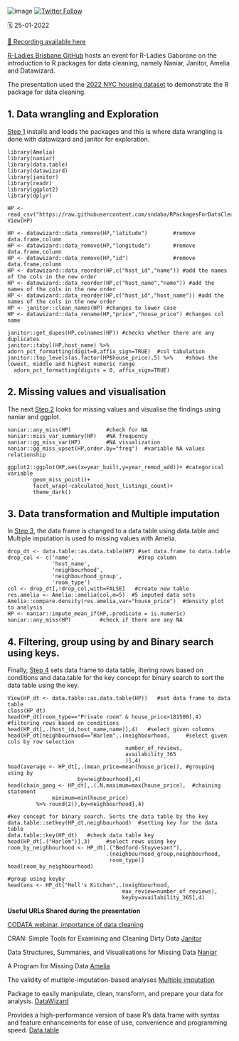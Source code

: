 ![image](https://github.com/sndaba/RPackagesForDataCleaning/assets/53818579/ff8e16cb-6e5e-411b-8afd-38fcb6882809)
[![Twitter Follow](https://img.shields.io/twitter/follow/rladiesgaborone.svg?style=social)](https://twitter.com/rladiesgaborone)

🗓 25-01-2022

 [🎥 Recording available here](https://www.youtube.com/watch?v=gZ517exPzX0&t=24s)

[R-Ladies Brisbane GitHub](https://github.com/rladies/meetup-presentations_brisbane) hosts an event for R-Ladies Gaborone on the introduction to R packages for data cleaning, namely Naniar, Janitor, Amelia and Datawizard. 

The presentation used the [2022 NYC housing dataset](https://github.com/sndaba/RPackagesForDataCleaning/blob/main/NYC_2022.csv) to demonstrate the R package for data cleaning.

## 1. Data wrangling and Exploration
[Step 1](https://github.com/sndaba/RPackagesForDataCleaning/blob/main/Step_1.R) installs and loads the packages and this is where data wrangling is done with datawizard and janitor for exploration.
```
library(Amelia)
library(naniar)
library(data.table)
library(datawizard)
library(janitor)
library(readr)
library(ggplot2)
library(dplyr)

HP <- read_csv("https://raw.githubusercontent.com/sndaba/RPackagesForDataCleaning/main/NYC_2022.csv")
View(HP)

HP <- datawizard::data_remove(HP,"latitude")        #remove data.frame,column
HP <- datawizard::data_remove(HP,"longitude")       #remove data.frame,column
HP <- datawizard::data_remove(HP,"id")              #remove data.frame,column
HP <- datawizard::data_reorder(HP,c("host_id","name")) #add the names of the cols in the new order
HP <- datawizard::data_reorder(HP,c("host_name","name")) #add the names of the cols in the new order
HP <- datawizard::data_reorder(HP,c("host_id","host_name")) #add the names of the cols in the new order
HP <- janitor::clean_names(HP) #changes to lower case
HP <- datawizard::data_rename(HP,"price","house_price") #changes col name

janitor::get_dupes(HP,colnames(HP)) #checks whether there are any duplicates
janitor::tabyl(HP,host_name) %>% adorn_pct_formatting(digit=0,affix_sign=TRUE)  #col tabulation
janitor::top_levels(as.factor(HP$house_price),5) %>%    #shows the lowest, middle and highest numeric range
  adorn_pct_formatting(digits = 0, affix_sign=TRUE)
```

## 2. Missing values and visualisation
The next [Step 2](https://github.com/sndaba/RPackagesForDataCleaning/blob/main/Step_2.R) looks for missing values and visualise the findings using naniar and ggplot.

```
naniar::any_miss(HP)           #check for NA
naniar::miss_var_summary(HP)   #NA frequency 
naniar::gg_miss_var(HP)        #NA visualization
naniar::gg_miss_upset(HP,order.by="freq")  #variable NA values relationship

ggplot2::ggplot(HP,aes(x=year_built,y=year_remod_add))+ #categorical variable
        geom_miss_point()+
        facet_wrap(~calculated_host_listings_count)+
        theme_dark()
```

## 3. Data transformation and Multiple imputation
In [Step 3](https://github.com/sndaba/RPackagesForDataCleaning/blob/main/Step_3.R), the data frame is changed to a data table using data.table and Multiple imputation is used fo missing values with Amelia.
```
drop_dt <- data.table::as.data.table(HP) #set data.frame to data.table
drop_col <- c('name',                    #drop column 
              'host_name',        
              'neighbourhood',
              'neighbourhood_group',
              'room_type')
col <- drop_dt[,!drop_col,with=FALSE]   #create new table
res.amelia <- Amelia::amelia(col,m=5)  #5 imputed data sets 
Amelia::compare.density(res.amelia,var="house_price")  #density plot to analysis
HP <- naniar::impute_mean_if(HP,.predicate = is.numeric)
naniar::any_miss(HP)         #check if there are any NA
```

## 4. Filtering, group using by and Binary search using keys.
Finally, [Step 4](https://github.com/sndaba/RPackagesForDataCleaning/blob/main/Step_4.R) sets data frame to data table, iltering rows based on conditions and data.table for the key concept for binary search to sort the data table using the key.
```
View(HP_dt <- data.table::as.data.table(HP))   #set data frame to data table
class(HP_dt)
head(HP_dt[room_type=="Private room" & house_price>181500],4) #filtering rows based on conditions
head(HP_dt[,.(host_id,host_name,name)],4)   #select given columns                                                       
head(HP_dt[neighbourhood=="Harlem",.(neighbourhood,     #select given cols by row selection
                                     number_of_reviews,
                                     availability_365
                                     )],4)
head(average <- HP_dt[,.(mean_price=mean(house_price)), #grouping using by 
                      by=neighbourhood],4)
head(chain_gang <- HP_dt[,.(.N,maximum=max(house_price),  #chaining statement
              minimum=min(house_price)  
         %>% round(2)),by=neighbourhood],4)   

#key concept for binary search. Sorts the data table by the key
data.table::setkey(HP_dt,neighbourhood)  #setting key for the data table
data.table::key(HP_dt)   #check data table key
head(HP_dt[.("Harlem")],3)     #select rows using key
room_by_neighbourhood <- HP_dt[.("Bedford-Stuyvesant"),
                               .(neighbourhood_group,neighbourhood,
                                room_type)]
head(room_by_neighbourhood)

#group using keyby
head(ans <- HP_dt["Hell's Kitchen",.(neighbourhood,
                                    max_review=number_of_reviews),
                                    keyby=availability_365],4)
```

**Useful URLs Shared during the presentation**

[CODATA webinar, importance of data cleaning](https://codata.org/initiatives/data-skills/codata-connect/webinar-series-research-skills-enhancement/webinar-4-importance-of-data-cleaning/)

CRAN: Simple Tools for Examining and Cleaning Dirty Data [Janitor](https://cran.r-project.org/web/packages/janitor/vignettes/janitor.html)

Data Structures, Summaries, and Visualisations for Missing Data [Naniar](https://naniar.njtierney.com/articles/getting-started-w-naniar.html) 

A Program for Missing Data [Amelia](https://cran.r-project.org/web/packages/Amelia/index.html) 

The validity of multiple-imputation-based analyses 
[Multiple imputation](https://ete-online.biomedcentral.com/articles/10.1186/s12982-017-0062-6#Sec5:The%20validity%20of%20multiple-imputation-based%20analyses)

Package to easily manipulate, clean, transform, and prepare your data for analysis. [DataWizard](https://easystats.github.io/datawizard/)

Provides a high-performance version of base R’s data.frame with syntax and feature enhancements for ease of use, convenience and programming speed. [Data.table](https://cran.r-project.org/web/packages/data.table/vignettes/datatable-intro.html)



